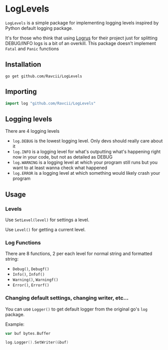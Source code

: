 # LogLevels

`LogLevels` is a simple package for implementing logging levels inspired by Python default logging package.

It's for those who think that using [Logrus]([https://github.com/sirupsen/logrus]) for their project just for splitting DEBUG/INFO logs is a bit of an overkill.
This package doesn't implement `Fatal` and `Panic` functions
## Installation

```
go get github.com/Ravcii/LogLevels
```

## Importing

```go
import log "github.com/Ravcii/LogLevels"
```

## Logging levels

There are 4 logging levels

* `log.DEBUG` is the lowest logging level. Only devs should really care about it
* `log.INFO` is a logging level for what's outputting what's happening right now in your code, but not as detailed as DEBUG
* `log.WARNING` is a logging level at which your program still runs but you want to at least wanna check what happened
* `log.ERROR` is a logging level at which something would likely crash your program

## Usage

### Levels
Use `SetLevel(level)` for settings a level.

Use `Level()` for getting a current level.

### Log Functions
There are 8 functions, 2 per each level for normal string and formatted string:
* `Debug()`, `Debugf()`
* `Info()`, `Infof()`
* `Warning()`, `Warningf()`
* `Error()`, `Errorf()`

 ### Changing default settings, changing writer, etc...

You can use `Logger()` to get default logger from the original go's `log` package.

Example:
```go
var buf bytes.Buffer

log.Logger().SetWriter(&buf)
```
